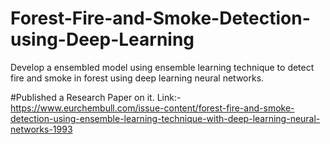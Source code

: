 # Forest-Fire-and-Smoke-Detection-using-Deep-Learning
Develop a ensembled model using ensemble learning technique to detect fire and smoke in forest using deep learning neural networks.

#Published a Research Paper on it.
Link:- https://www.eurchembull.com/issue-content/forest-fire-and-smoke-detection-using-ensemble-learning-technique-with-deep-learning-neural-networks-1993
